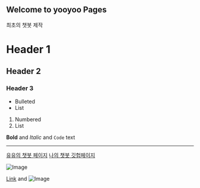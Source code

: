 ## Welcome to yooyoo Pages

최초의 챗봇 제작 

# Header 1
## Header 2
### Header 3


- Bulleted
- List

1. Numbered
2. List

**Bold** and _Italic_ and `Code` text
  
  
---
  
  

[유유의 챗봇 페이지](https://yoojin2.github.io/pizzabell/)
[나의 챗봇 깃헙페이지](https://sinnara2021.github.io/pizzabesll/)

![Image]( https://cdn.pixabay.com/photo/2020/05/17/04/22/pizza-5179939__480.jpg )

[Link](url) and ![Image](src)

